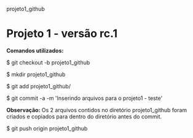 projeto1_github

# Projeto 1 - versão rc.1

**Comandos utilizados:**

$ git checkout -b projeto1_github

$ mkdir projeto1_github

$ git add projeto1_github/

$ git commit -a -m 'Inserindo arquivos para o projeto1 - teste'

__Observação:__ Os 2 arquivos contidos no diretório projeto1_github foram criados e copiados para dentro do diretório antes do commit.

$ git push origin projeto1_github

